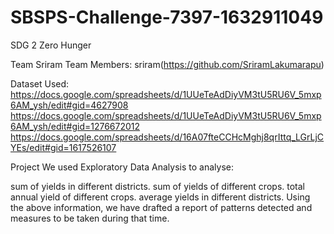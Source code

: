 # SBSPS-Challenge-7397-1632911049
SDG 2 Zero Hunger



Team Sriram
Team Members:
sriram(https://github.com/SriramLakumarapu)

Dataset Used:
https://docs.google.com/spreadsheets/d/1UUeTeAdDiyVM3tU5RU6V_5mxp6AM_ysh/edit#gid=4627908 https://docs.google.com/spreadsheets/d/1UUeTeAdDiyVM3tU5RU6V_5mxp6AM_ysh/edit#gid=1276672012 https://docs.google.com/spreadsheets/d/16A07fteCCHcMghj8qrIttq_LGrLjCYEs/edit#gid=1617526107

Project
We used Exploratory Data Analysis to analyse:

sum of yields in different districts.
sum of yields of different crops.
total annual yield of different crops.
average yields in different districts.
Using the above information, we have drafted a report of patterns detected and measures to be taken during that time.


